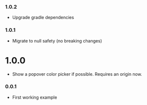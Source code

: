 ### 1.0.2

- Upgrade gradle dependencies

### 1.0.1

- Migrate to null safety (no breaking changes)

# 1.0.0

- Show a popover color picker if possible. Requires an origin now.

### 0.0.1

- First working example
